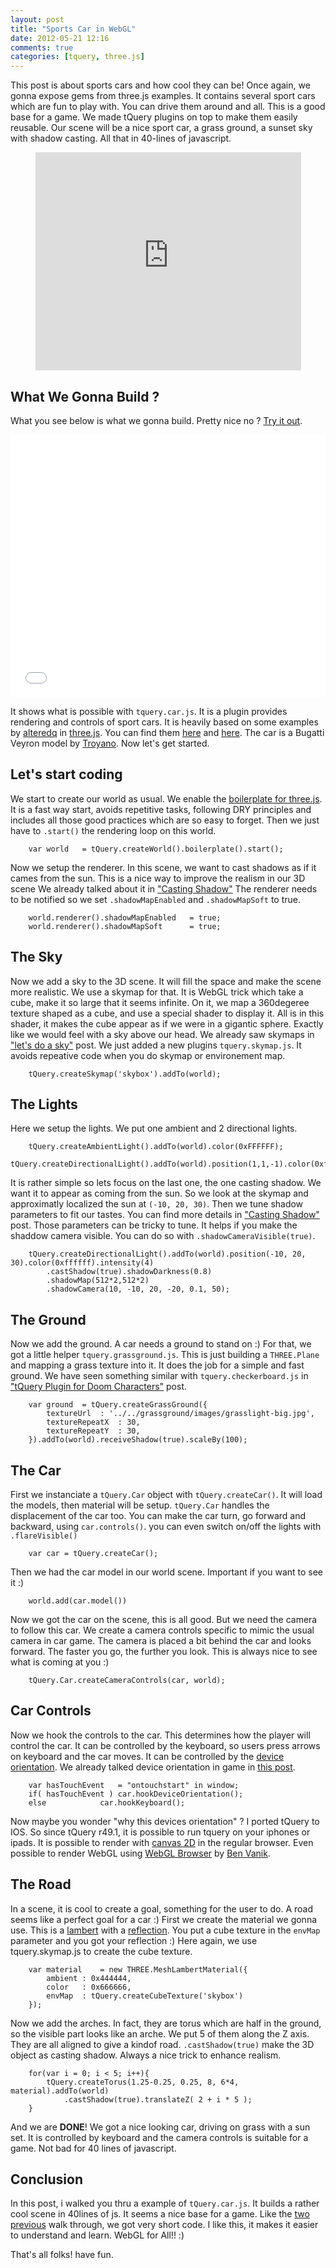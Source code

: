 ```yaml
---
layout: post
title: "Sports Car in WebGL"
date: 2012-05-21 12:16
comments: true
categories: [tquery, three.js]
---
```


This post is about sports cars and how cool they can be!
Once again, we gonna expose gems from three.js examples.
It contains several sport cars which are fun to play with.
You can drive them around and all.
This is a good base for a game.
We made tQuery plugins on top to make them easily reusable.
Our scene will be a nice sport car, a grass ground, a sunset sky with shadow casting.
All that in 40-lines of javascript.

<center>
	<iframe width="425" height="349" src="http://www.youtube.com/embed/KxRfFd9SM5s" frameborder="0" allowfullscreen></iframe>
</center>

<!-- more -->

## What We Gonna Build ?

What you see below is what we gonna build. Pretty nice no ?
[Try it out](/data/2012-05-21-sport-car-in-webgl/).

<center>
	<iframe width="100%" height="420" src="/data/2012-05-21-sport-car-in-webgl/" frameborder="0" allowfullscreen webkitallowfullscreen mozallowfullscreen></iframe>
</center>

It shows what is possible with ```tquery.car.js```.
It is a plugin provides rendering and controls of sport cars.
It is heavily based on some examples by [alteredq](http://alteredqualia.com/) in
[three.js](http://github.com/mrdoob/three.js/).
You can find them
[here](http://mrdoob.github.com/three.js/examples/webgl_materials_cars.html)
and
[here](http://mrdoob.github.com/three.js/examples/webgl_materials_cubemap_dynamic.html).
The car is a Bugatti Veyron model by
[Troyano](http://artist-3d.com/free_3d_models/dnm/model_disp.php?uid=1129).
Now let's get started.

## Let's start coding

We start to create our world as usual. We enable the
[boilerplate for three.js](http://learningthreejs.com/blog/2011/12/20/boilerplate-for-three-js/).
It is a fast way start, avoids repetitive tasks, following DRY principles and includes all those good practices which are so easy to forget.
Then we just have to ```.start()``` the rendering loop on this world.

```
	var world	= tQuery.createWorld().boilerplate().start();
```

Now we setup the renderer.
In this scene, we want to cast shadows as if it cames from the sun.
This is a nice way to improve the realism in our 3D scene
We already talked about it in ["Casting Shadow"](http://learningthreejs.com/blog/2012/01/20/casting-shadows/) 
The renderer needs to be notified so we set ```.shadowMapEnabled``` and ```.shadowMapSoft``` to true.

```
	world.renderer().shadowMapEnabled	= true;
	world.renderer().shadowMapSoft		= true;
```

## The Sky

Now we add a sky to the 3D scene.
It will fill the space and make the scene more realistic.
We use a skymap for that. It is WebGL trick which take a cube, make it so large that it seems infinite.
On it, we map a 360degeree texture shaped as a cube, and use a special shader to display it. All is in this
shader, it makes the cube appear as if we were in a gigantic sphere. Exactly like we would feel with a sky above
our head.
We already saw skymaps in ["let's do a sky"](http://learningthreejs.com/blog/2011/08/15/lets-do-a-sky/) post.
We just added a new plugins ```tquery.skymap.js```.
It avoids repeative code when you do skymap or environement map.

```
	tQuery.createSkymap('skybox').addTo(world);
```

## The Lights

Here we setup the lights. We put one ambient and 2 directional lights.

```
	tQuery.createAmbientLight().addTo(world).color(0xFFFFFF);
	tQuery.createDirectionalLight().addTo(world).position(1,1,-1).color(0xffffff).intensity(2);
```

It is rather simple so lets focus on the last one, the one casting shadow.
We want it to appear as coming from the sun. 
So we look at the skymap and approximatly localized the sun at ```(-10, 20, 30)```.
Then we tune shadow parameters to fit our tastes.
You can find more details in ["Casting Shadow"](http://learningthreejs.com/blog/2012/01/20/casting-shadows/) post.
Those parameters can be tricky to tune. It helps if you make the shaddow
camera visible. You can do so with ```.shadowCameraVisible(true)```.

```
	tQuery.createDirectionalLight().addTo(world).position(-10, 20, 30).color(0xffffff).intensity(4)
		.castShadow(true).shadowDarkness(0.8)
		.shadowMap(512*2,512*2)
		.shadowCamera(10, -10, 20, -20, 0.1, 50);
```

## The Ground

Now we add the ground. A car needs a ground to stand on :)
For that, we got a little helper ```tquery.grassground.js```.
This is just building a ```THREE.Plane``` and mapping a grass
texture into it.
It does the job for a simple and fast ground.
We have seen something similar with ```tquery.checkerboard.js``` in
["tQuery Plugin for Doom Characters"](http://learningthreejs.com/blog/2012/05/04/tquery-md2character-a-plugin-for-doom-characters/)
post.

```
	var ground	= tQuery.createGrassGround({
		textureUrl	: '../../grassground/images/grasslight-big.jpg',
		textureRepeatX	: 30,
		textureRepeatY	: 30,		
	}).addTo(world).receiveShadow(true).scaleBy(100);
```

## The Car

First we instanciate a ```tQuery.Car``` object with ```tQuery.createCar()```.
It will load the models, then material will be setup.
 ```tQuery.Car``` handles the displacement of the car too.
You can make the car turn, go forward and backward, using ```car.controls()```.
you can even switch on/off the lights with ```.flareVisible()```

```
	var car	= tQuery.createCar();
```

Then we had the car model in our world scene. Important if you want to see it :)

```
	world.add(car.model())
```

Now we got the car on the scene, this is all good.
But we need the camera to follow this car. We create a camera controls specific
to mimic the usual camera in car game. The camera is placed a bit behind the car and looks forward.
The faster you go, the further you look. This is always nice to see what is coming at you :)

```
	tQuery.Car.createCameraControls(car, world);
```

## Car Controls

Now we hook the controls to the car. This determines how the player will control the
car. It can be controlled by the keyboard, so users press arrows on keyboard
and the car moves.
It can be controlled by the [device orientation](http://dev.w3.org/geo/api/spec-source-orientation.html).
We already talked device orientation in game in
[this post](http://learningthreejs.com/blog/2011/09/20/lets-make-a-3D-game-device-orientation/).

```
	var hasTouchEvent	= "ontouchstart" in window;
	if( hasTouchEvent )	car.hookDeviceOrientation();
	else			car.hookKeyboard();
```

Now maybe you wonder "why this devices orientation" ?
I ported tQuery to IOS. So since tQuery r49.1, it is possible to run
tquery on your iphones or ipads.
It is possible to render with [canvas 2D](http://www.w3.org/TR/2dcontext/) in the regular browser.
Even possible to render WebGL using
[WebGL Browser](https://github.com/benvanik/WebGLBrowser) by [Ben Vanik](https://twitter.com/#!/benvanik).

## The Road

In a scene, it is cool to create a goal, something for the user to do.
A road seems like a perfect goal for a car :)
First we create the material we gonna use. This is a [lambert](http://en.wikipedia.org/wiki/Lambertian_reflectance)
with a [reflection](http://en.wikipedia.org/wiki/Reflection_mapping). You put a cube texture in the
 ```envMap``` parameter and you got your reflection :) Here again, we use tquery.skymap.js to create the cube texture.

```
	var material	= new THREE.MeshLambertMaterial({
		ambient	: 0x444444,
		color	: 0x666666,
		envMap	: tQuery.createCubeTexture('skybox')
	});
```

Now we add the arches. In fact, they are torus which are half in the ground, so the
visible part looks like an arche.
We put 5 of them along the Z axis.
They are all aligned to give a kindof road.
 ```.castShadow(true)``` make the 3D object as casting shadow. Always a nice trick to enhance realism.

```
	for(var i = 0; i < 5; i++){
		tQuery.createTorus(1.25-0.25, 0.25, 8, 6*4, material).addTo(world)
			.castShadow(true).translateZ( 2 + i * 5 );		
	}
```

And we are **DONE**! We got a nice looking car, driving on grass with a sun set. It is 
controlled by keyboard and the camera controls is suitable for a game. Not bad
for 40 lines of javascript.

## Conclusion

In this post, i walked you thru a example of ```tQuery.car.js```. It builds a rather
cool scene in 40lines of js. It seems a nice base for a game. Like the
[two](/blog/2012/05/15/punch-a-doom-character-in-augmented-reality/)
[previous](/blog/2012/05/08/sound-visualisation-vuemeter-in-webgl/)
walk through, we got very short code. I like this, it makes it easier to understand
and learn. WebGL for All!! :)

That's all folks! have fun.
